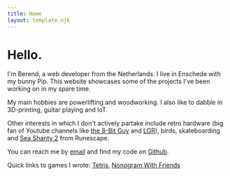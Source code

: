 ```yaml
---
title: Home
layout: template.njk
---
```


# Hello.

I'm Berend, a web developer from the Netherlands. I live in Enschede with my bunny Pip. This website showcases some of the projects I've been working on in my spare time.

My main hobbies are powerlifting and woodworking. I also like to dabble in 3D-printing, guitar playing and IoT.

Other interests in which I don't actively partake include retro hardware (big fan of Youtube channels like <a href="https://www.youtube.com/channel/UC8uT9cgJorJPWu7ITLGo9Ww" target="_blank">the 8-Bit Guy</a> and <a href="https://www.youtube.com/channel/UCLx053rWZxCiYWsBETgdKrQ" target="_blank">LGR</a>), birds, skateboarding and <a href="https://www.youtube.com/watch?v=_nRzQlQ7tAw" target="_blank">Sea Shanty 2</a> from Runescape.

You can reach me by <a href="mailto:berendswennenhuis@gmail.com">email</a> and find my code on <a href="https://github.com/berenddeperend/" target="_blank">Github</a>.

Quick links to games I wrote: <a href="/tetris" target="_blank">Tetris</a>, <a href="/nonogram" target="_blank">Nonogram With Friends</a>
